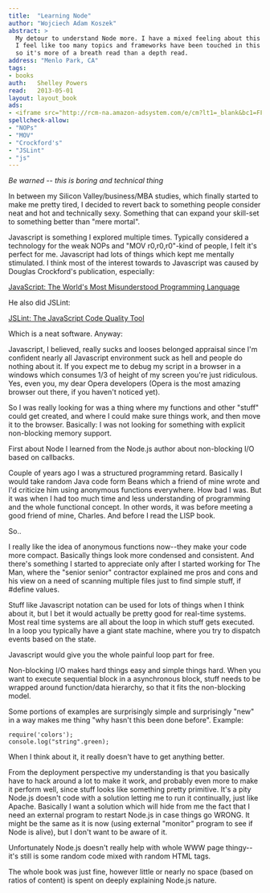 ```yaml
---
title:	"Learning Node"
author: "Wojciech Adam Koszek"
abstract: >
  My detour to understand Node more. I have a mixed feeling about this book.
  I feel like too many topics and frameworks have been touched in this text,
  so it's more of a breath read than a depth read.
address: "Menlo Park, CA"
tags:
- books
auth:	Shelley Powers
read:	2013-05-01
layout: layout_book
ads:
- <iframe src="http://rcm-na.amazon-adsystem.com/e/cm?lt1=_blank&bc1=FFFFFF&IS2=1&npa=1&bg1=FFFFFF&fc1=000000&lc1=FF0000&t=wkoszek-20&o=1&p=8&l=as4&m=amazon&f=ifr&ref=ss_til&asins=1449323073" style="width:120px;height:240px;" scrolling="no" marginwidth="0" marginheight="0" frameborder="0"></iframe>
spellcheck-allow:
- "NOPs"
- "MOV"
- "Crockford's"
- "JSLint"
- "js"
---
```

*Be warned -- this is boring and technical thing*

In between my Silicon Valley/business/MBA studies, which finally started to
make me pretty tired, I decided to revert back to something people consider
neat and hot and technically sexy. Something that can expand your skill-set
to something better than "mere mortal".

Javascript is something I explored multiple times. Typically considered a
technology for the weak NOPs and "MOV r0,r0,r0"-kind of people, I felt it's
perfect for me.  Javascript had lots of things which kept me mentally
stimulated.  I think most of the interest towards to Javascript was caused
by Douglas Crockford's publication, especially:

[JavaScript: The World's Most Misunderstood Programming Language](http://javascript.crockford.com/javascript.html)


He also did JSLint:

[JSLint: The JavaScript Code Quality Tool](http://www.jslint.com)

Which is a neat software. Anyway:

Javascript, I believed, really sucks and looses belonged appraisal since I'm
confident nearly all Javascript environment suck as hell and people do
nothing about it. If you expect me to debug my script in a browser in a
windows which consumes 1/3 of height of my screen you're just ridiculous.
Yes, even you, my dear Opera developers (Opera is the most amazing browser
out there, if you haven't noticed yet).

So I was really looking for was a thing where my functions and other "stuff"
could get created, and where I could make sure things work, and then move it
to the browser. Basically: I was not looking for something with explicit
non-blocking memory support.

First about Node I learned from the Node.js author about non-blocking I/O
based on callbacks.

Couple of years ago I was a structured programming retard. Basically I would
take random Java code form Beans which a friend of mine wrote and I'd
criticize him using anonymous functions everywhere. How bad I was. But it
was when I had too much time and less understanding of programming and the
whole functional concept. In other words, it was before meeting a good
friend of mine, Charles. And before I read the LISP book.

So..

I really like the idea of anonymous functions now--they make your code more
compact. Basically things look more condensed and consistent. And there's
something I started to appreciate only after I started working for The Man,
where the "senior senior" contractor explained me pros and cons and his view
on a need of scanning multiple files just to find simple stuff, if #define
values.

Stuff like Javascript notation can be used for lots of things when I think
about it, but I bet it would actually be pretty good for real-time systems.
Most real time systems are all about the loop in which stuff gets executed.
In a loop you typically have a giant state machine, where you try to
dispatch events based on the state.

Javascript would give you the whole painful loop part for free.

Non-blocking I/O makes hard things easy and simple things hard. When you
want to execute sequential block in a asynchronous block, stuff needs to be
wrapped around function/data hierarchy, so that it fits the non-blocking
model.

Some portions of examples are surprisingly simple and surprisingly "new" in
a way makes me thing "why hasn't this been done before". Example:

	require('colors');
	console.log("string".green);

When I think about it, it really doesn't have to get anything better.

From the deployment perspective my understanding is that you basically have
to hack around a lot to make it work, and probably even more to make it
perform well, since stuff looks like something pretty primitive. It's a pity
Node.js doesn't code with a solution letting me to run it continually, just
like Apache. Basically I want a solution which will hide from me the fact
that I need an external program to restart Node.js in case things go WRONG.
It might be the same as it is now (using external "monitor" program to see
if Node is alive), but I don't want to be aware of it.

Unfortunately Node.js doesn't really help with whole WWW page thingy--it's
still is some random code mixed with random HTML tags.

The whole book was just fine, however little or nearly no space (based on
ratios of content) is spent on deeply explaining Node.js nature.
